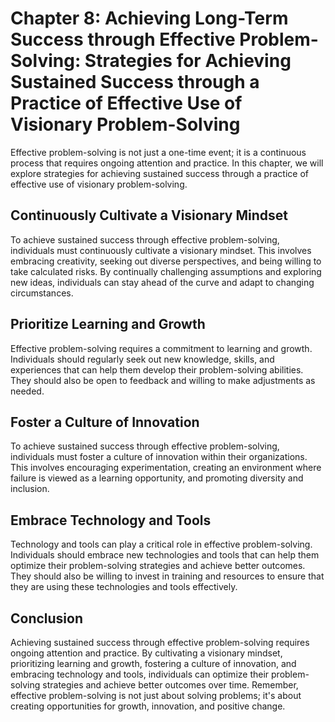 Chapter 8: Achieving Long-Term Success through Effective Problem-Solving: Strategies for Achieving Sustained Success through a Practice of Effective Use of Visionary Problem-Solving
=====================================================================================================================================================================================

Effective problem-solving is not just a one-time event; it is a continuous process that requires ongoing attention and practice. In this chapter, we will explore strategies for achieving sustained success through a practice of effective use of visionary problem-solving.

Continuously Cultivate a Visionary Mindset
------------------------------------------

To achieve sustained success through effective problem-solving, individuals must continuously cultivate a visionary mindset. This involves embracing creativity, seeking out diverse perspectives, and being willing to take calculated risks. By continually challenging assumptions and exploring new ideas, individuals can stay ahead of the curve and adapt to changing circumstances.

Prioritize Learning and Growth
------------------------------

Effective problem-solving requires a commitment to learning and growth. Individuals should regularly seek out new knowledge, skills, and experiences that can help them develop their problem-solving abilities. They should also be open to feedback and willing to make adjustments as needed.

Foster a Culture of Innovation
------------------------------

To achieve sustained success through effective problem-solving, individuals must foster a culture of innovation within their organizations. This involves encouraging experimentation, creating an environment where failure is viewed as a learning opportunity, and promoting diversity and inclusion.

Embrace Technology and Tools
----------------------------

Technology and tools can play a critical role in effective problem-solving. Individuals should embrace new technologies and tools that can help them optimize their problem-solving strategies and achieve better outcomes. They should also be willing to invest in training and resources to ensure that they are using these technologies and tools effectively.

Conclusion
----------

Achieving sustained success through effective problem-solving requires ongoing attention and practice. By cultivating a visionary mindset, prioritizing learning and growth, fostering a culture of innovation, and embracing technology and tools, individuals can optimize their problem-solving strategies and achieve better outcomes over time. Remember, effective problem-solving is not just about solving problems; it's about creating opportunities for growth, innovation, and positive change.
